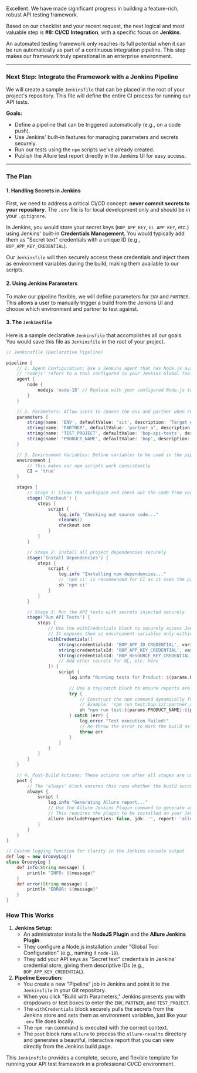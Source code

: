 Excellent. We have made significant progress in building a feature-rich, robust API testing framework.

Based on our checklist and your recent request, the next logical and most valuable step is **#8: CI/CD Integration**, with a specific focus on **Jenkins**.

An automated testing framework only reaches its full potential when it can be run automatically as part of a continuous integration pipeline. This step makes our framework truly operational in an enterprise environment.

---

### **Next Step: Integrate the Framework with a Jenkins Pipeline**

We will create a sample `Jenkinsfile` that can be placed in the root of your project's repository. This file will define the entire CI process for running our API tests.

**Goals:**
*   Define a pipeline that can be triggered automatically (e.g., on a code push).
*   Use Jenkins' built-in features for managing parameters and secrets securely.
*   Run our tests using the `npm` scripts we've already created.
*   Publish the Allure test report directly in the Jenkins UI for easy access.

---

### **The Plan**

#### **1. Handling Secrets in Jenkins**

First, we need to address a critical CI/CD concept: **never commit secrets to your repository**. The `.env` file is for local development only and should be in your `.gitignore`.

In Jenkins, you would store your secret keys (`BOP_APP_KEY`, `GL_APP_KEY`, etc.) using Jenkins' built-in **Credentials Management**. You would typically add them as "Secret text" credentials with a unique ID (e.g., `BOP_APP_KEY_CREDENTIAL`).

Our `Jenkinsfile` will then securely access these credentials and inject them as environment variables during the build, making them available to our scripts.

#### **2. Using Jenkins Parameters**

To make our pipeline flexible, we will define parameters for `ENV` and `PARTNER`. This allows a user to manually trigger a build from the Jenkins UI and choose which environment and partner to test against.

#### **3. The `Jenkinsfile`**

Here is a sample declarative `Jenkinsfile` that accomplishes all our goals. You would save this file as `Jenkinsfile` in the root of your project.

```groovy
// Jenkinsfile (Declarative Pipeline)

pipeline {
    // 1. Agent Configuration: Use a Jenkins agent that has Node.js available.
    // 'nodejs' refers to a tool configured in your Jenkins Global Tool Configuration.
    agent {
        node {
            nodejs 'node-18' // Replace with your configured Node.js tool name
        }
    }

    // 2. Parameters: Allow users to choose the env and partner when running the job.
    parameters {
        string(name: 'ENV', defaultValue: 'sit', description: 'Target environment (e.g., sit, uat)')
        string(name: 'PARTNER', defaultValue: 'partner_a', description: 'Partner code (e.g., partner_a)')
        string(name: 'TEST_PROJECT', defaultValue: 'bop-api-tests', description: 'Playwright project to run (e.g., bop-api-tests)')
        string(name: 'PRODUCT_NAME', defaultValue: 'bop', description: 'Product name for test scripts (e.g., bop, gl)')
    }

    // 3. Environment Variables: Define variables to be used in the pipeline stages.
    environment {
        // This makes our npm scripts work consistently
        CI = 'true'
    }

    stages {
        // Stage 1: Clean the workspace and check out the code from version control
        stage('Checkout') {
            steps {
                script {
                    log.info "Checking out source code..."
                    cleanWs()
                    checkout scm
                }
            }
        }

        // Stage 2: Install all project dependencies securely
        stage('Install Dependencies') {
            steps {
                script {
                    log.info "Installing npm dependencies..."
                    // 'npm ci' is recommended for CI as it uses the package-lock.json
                    sh 'npm ci'
                }
            }
        }

        // Stage 3: Run the API tests with secrets injected securely
        stage('Run API Tests') {
            steps {
                // Use the withCredentials block to securely access Jenkins secrets.
                // It exposes them as environment variables only within this block.
                withCredentials([
                    string(credentialsId: 'BOP_APP_ID_CREDENTIAL', variable: 'BOP_APP_ID'),
                    string(credentialsId: 'BOP_APP_KEY_CREDENTIAL', variable: 'BOP_APP_KEY'),
                    string(credentialsId: 'BOP_RESOURCE_KEY_CREDENTIAL', variable: 'BOP_RESOURCE_KEY')
                    // Add other secrets for GL, etc. here
                ]) {
                    script {
                        log.info "Running tests for Product: ${params.PRODUCT_NAME}, Env: ${params.ENV}, Partner: ${params.PARTNER}"
                        
                        // Use a try/catch block to ensure reports are generated even if tests fail
                        try {
                            // Construct the npm command dynamically from the Jenkins parameters
                            // Example: 'npm run test:bop:sit:partner_a'
                            sh "npm run test:${params.PRODUCT_NAME}:${params.ENV}:${params.PARTNER}"
                        } catch (err) {
                            log.error "Test execution failed!"
                            // Re-throw the error to mark the build as failed
                            throw err
                        }
                    }
                }
            }
        }
    }

    // 4. Post-Build Actions: These actions run after all stages are complete.
    post {
        // The 'always' block ensures this runs whether the build succeeded or failed.
        always {
            script {
                log.info "Generating Allure report..."
                // Use the Allure Jenkins Plugin command to generate and archive the report.
                // This requires the plugin to be installed on your Jenkins instance.
                allure includeProperties: false, jdk: '', report: 'allure-report', results: [[path: 'allure-results']]
            }
        }
    }
}

// Custom logging function for clarity in the Jenkins console output
def log = new GroovyLog()
class GroovyLog {
    def info(String message) {
        println "INFO: ${message}"
    }
    def error(String message) {
        println "ERROR: ${message}"
    }
}
```

### **How This Works**

1.  **Jenkins Setup:**
    *   An administrator installs the **NodeJS Plugin** and the **Allure Jenkins Plugin**.
    *   They configure a Node.js installation under "Global Tool Configuration" (e.g., naming it `node-18`).
    *   They add your API keys as "Secret text" credentials in Jenkins' credential store, giving them descriptive IDs (e.g., `BOP_APP_KEY_CREDENTIAL`).
2.  **Pipeline Execution:**
    *   You create a new "Pipeline" job in Jenkins and point it to the `Jenkinsfile` in your Git repository.
    *   When you click "Build with Parameters," Jenkins presents you with dropdowns or text boxes to enter the `ENV`, `PARTNER`, and `TEST_PROJECT`.
    *   The `withCredentials` block securely pulls the secrets from the Jenkins store and sets them as environment variables, just like your `.env` file does locally.
    *   The `npm run` command is executed with the correct context.
    *   The `post` block runs `allure` to process the `allure-results` directory and generates a beautiful, interactive report that you can view directly from the Jenkins build page.

This `Jenkinsfile` provides a complete, secure, and flexible template for running your API test framework in a professional CI/CD environment.
